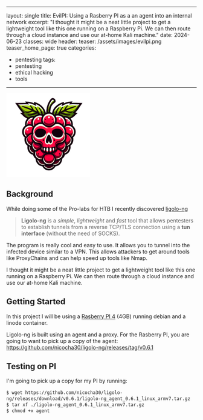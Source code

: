 ﻿
---
layout: single
title: EvilPI: Using a Rasberry PI as a an agent into an internal network
excerpt: "I thought it might be a neat little project to get a lightweight tool like this one running on a Raspberry Pi. We can then route through a cloud instance and use our at-home Kali machine."
date: 2024-06-23
classes: wide
header:
  teaser: /assets/images/evilpi.png
  teaser_home_page: true
categories:
  - pentesting
tags:
  - pentesting
  - ethical hacking
  - tools
---



![](/assets/images/evilpi.png)

## Background

While doing some of the Pro-labs for HTB I recently discovered [ligolo-ng](https://github.com/Nicocha30/ligolo-ng) 

> **Ligolo-ng** is a *simple*, *lightweight* and *fast* tool that allows pentesters to establish
tunnels from a reverse TCP/TLS connection using a **tun interface** (without the need of SOCKS).   

The program is really cool and easy to use. It allows you to tunnel into the infected device similar to a VPN. This allows attackers to get around tools like ProxyChains and can help speed up tools like Nmap.

I thought it might be a neat little project to get a lightweight tool like this one running on a Raspberry Pi. We can then route through a cloud instance and use our at-home Kali machine.


## Getting Started

In this project I will be using a [Rasberry PI 4](https://www.raspberrypi.com/products/raspberry-pi-4-model-b/) (4GB) running debian and a linode container. 


Ligolo-ng is built using an agent and a proxy. For the Rasberry PI, you are going to want to pick up a copy of the agent:
https://github.com/nicocha30/ligolo-ng/releases/tag/v0.6.1

## Testing on PI
I'm going to pick up a copy for my PI by running:

    $ wget https://github.com/nicocha30/ligolo-ng/releases/download/v0.6.1/ligolo-ng_agent_0.6.1_linux_armv7.tar.gz
    $ tar xf ./ligolo-ng_agent_0.6.1_linux_armv7.tar.gz
    $ chmod +x agent
   
   


